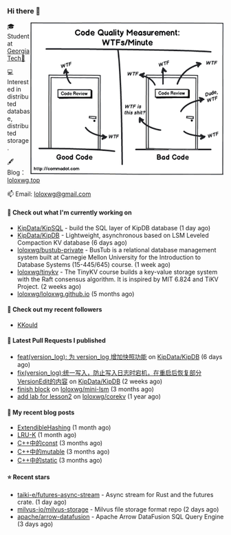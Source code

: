 ### Hi there 👋

<img align="right" src="https://raw.githubusercontent.com/loloxwg/loloxwg/master/assets/WTFs-per-minute.png" width="450">
 
🎓 Student at [Georgia Tech🐝](https://www.gatech.edu/)

💻 Interested in distributed database, distributed storage.

🖋 Blog：[loloxwg.top](https://loloxwg.top)



📫 Email: [loloxwg@gmail.com](mailto:loloxwg@gmail.com)



#### 👷 Check out what I'm currently working on

- [KipData/KipSQL](https://github.com/KipData/KipSQL) - build the SQL layer of KipDB database (1 day ago)
- [KipData/KipDB](https://github.com/KipData/KipDB) -  Lightweight, asynchronous based on LSM Leveled Compaction KV database (6 days ago)
- [loloxwg/bustub-private](https://github.com/loloxwg/bustub-private) - BusTub is a relational database management system built at Carnegie Mellon University for the Introduction to Database Systems (15-445/645) course. (1 week ago)
- [loloxwg/tinykv](https://github.com/loloxwg/tinykv) - The TinyKV course builds a key-value storage system with the Raft consensus algorithm. It is inspired by MIT 6.824 and TiKV Project. (2 weeks ago)
- [loloxwg/loloxwg.github.io](https://github.com/loloxwg/loloxwg.github.io) (5 months ago)

#### 👯 Check out my recent followers

- [KKould](https://github.com/KKould)

#### 🔨 Latest Pull Requests I published

- [feat(version_log): 为 version_log 增加快照功能](https://github.com/KipData/KipDB/pull/4) on [KipData/KipDB](https://github.com/KipData/KipDB) (6 days ago)
- [fix(version_log):统一写入，防止写入日志时宕机，在重启后恢复部分VersionEdit的内容](https://github.com/KipData/KipDB/pull/2) on [KipData/KipDB](https://github.com/KipData/KipDB) (2 weeks ago)
- [finish block](https://github.com/loloxwg/mini-lsm/pull/1) on [loloxwg/mini-lsm](https://github.com/loloxwg/mini-lsm) (3 months ago)
- [add lab for lesson2](https://github.com/loloxwg/corekv/pull/1) on [loloxwg/corekv](https://github.com/loloxwg/corekv) (1 year ago)

#### 📜 My recent blog posts

- [ExtendibleHashing](https://loloxwg.top/posts/cmu-15445/extendible-hashing/) (1 month ago)
- [LRU-K](https://loloxwg.top/posts/cmu-15445/lru-k/) (1 month ago)
- [C&#43;&#43;中的const](https://loloxwg.top/posts/cpp/cpp-0cfaab30bd8344c6aa29a581cb2d8ccf/c&#43;&#43;%E4%B8%AD%E7%9A%84const-f78cd58e7f3c44adac55620e8d3efa13/) (3 months ago)
- [C&#43;&#43;中的mutable](https://loloxwg.top/posts/cpp/cpp-0cfaab30bd8344c6aa29a581cb2d8ccf/c&#43;&#43;%E4%B8%AD%E7%9A%84mutable-0edc2ed4eb114446ae9c96b81a74de74/) (3 months ago)
- [C&#43;&#43;中的static](https://loloxwg.top/posts/cpp/cpp-0cfaab30bd8344c6aa29a581cb2d8ccf/c&#43;&#43;%E4%B8%AD%E7%9A%84static-eb2478cbe8134fcf9c35f28028be93c5/) (3 months ago)

#### ⭐ Recent stars

- [taiki-e/futures-async-stream](https://github.com/taiki-e/futures-async-stream) - Async stream for Rust and the futures crate. (1 day ago)
- [milvus-io/milvus-storage](https://github.com/milvus-io/milvus-storage) - Milvus file storage format repo (2 days ago)
- [apache/arrow-datafusion](https://github.com/apache/arrow-datafusion) - Apache Arrow DataFusion SQL Query Engine (3 days ago)

